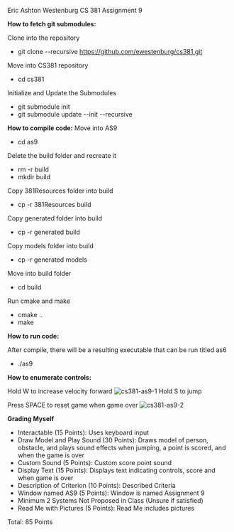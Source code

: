 Eric Ashton Westenburg
CS 381 Assignment 9

**How to fetch git submodules:**

Clone into the repository

- git clone --recursive https://github.com/ewestenburg/cs381.git
  
Move into CS381 repository

- cd cs381
  
Initialize and Update the Submodules

- git submodule init
- git submodule update --init --recursive

**How to compile code:**
Move into AS9

- cd as9
  
Delete the build folder and recreate it

- rm -r build
- mkdir build
  
Copy 381Resources folder into build

- cp -r 381Resources build

Copy generated folder into build

- cp -r generated build

Copy models folder into build

- cp -r generated models
  
Move into build folder

- cd build
  
Run cmake and make 

- cmake ..
- make

**How to run code:**

After compile, there will be a resulting executable that can be run titled as6

- ./as9

**How to enumerate controls:**

Hold W to increase velocity forward
![cs381-as9-1](https://github.com/ewestenburg/cs381/assets/70497906/2a69133d-9b12-4065-9159-41f168baaa14)
Hold S to jump

Press SPACE to reset game when game over
![cs381-as9-2](https://github.com/ewestenburg/cs381/assets/70497906/d2cdf995-43b2-4cde-96ce-f4a12065fab3)

**Grading Myself**

- Interactable (15 Points): Uses keyboard input
- Draw Model and Play Sound (30 Points): Draws model of person, obstacle, and plays sound effects when jumping, a point is scored, and when the game is over
- Custom Sound (5 Points): Custom score point sound
- Display Text (15 Points): Displays text indicating controls, score and when game is over
- Description of Criterion (10 Points): Described Criteria
- Window named AS9 (5 Points): Window is named Assignment 9
- Minimum 2 Systems Not Proposed in Class (Unsure if satisfied)
- Read Me with Pictures (5 Points): Read Me includes pictures

Total: 85 Points
